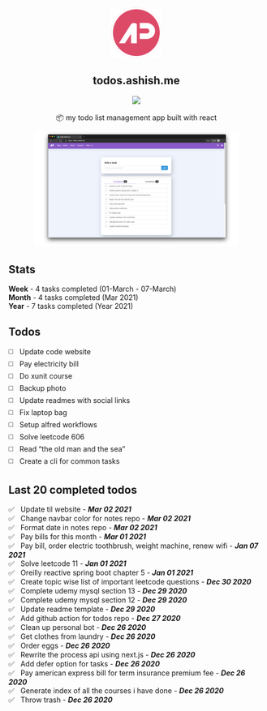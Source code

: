<p align="center">
  <img src="https://raw.githubusercontent.com/ashishdotme/assets/master/logo.png" alt="drawing" width="100"/>
</p>

<h2 align="center">todos.ashish.me</h2>

<p align="center">
<a href="https://img.shields.io/github/last-commit/ashishdotme/todos.ashish.me?style=for-the-badge"><img src="https://img.shields.io/github/last-commit/ashishdotme/todos.ashish.me?style=for-the-badge"></a>
</p>

<p align="center">📦 my todo list management app built with react </p>

<div style='margin:0 auto;width:80%;'>
  <img src="./assets/todos.png" alt="drawing"/>
</div>

## Stats

<!-- week starts --><b>Week</b> - 4 tasks completed (01-March - 07-March)<br><!-- week ends -->
<!-- month starts --><b>Month</b> - 4 tasks completed (Mar 2021)<br><!-- month ends -->
<!-- year starts --><b>Year</b> - 7 tasks completed (Year 2021)<!-- year ends -->

## Todos

<!-- todos starts -->
◻️  &nbsp; Update code website<br>◻️  &nbsp; Pay electricity bill<br>◻️  &nbsp; Do xunit course<br>◻️  &nbsp; Backup photo<br>◻️  &nbsp; Update readmes with social links<br>◻️  &nbsp; Fix laptop bag<br>◻️  &nbsp; Setup alfred workflows<br>◻️  &nbsp; Solve leetcode 606<br>◻️  &nbsp; Read “the old man and the sea”<br>◻️  &nbsp; Create a cli for common tasks
<!-- todos ends -->

## Last 20 completed todos

<!-- completed starts -->
✅  &nbsp; Update til website - **_Mar 02 2021_**<br>✅  &nbsp; Change navbar color for notes repo - **_Mar 02 2021_**<br>✅  &nbsp; Format date in notes repo - **_Mar 02 2021_**<br>✅  &nbsp; Pay bills for this month - **_Mar 01 2021_**<br>✅  &nbsp; Pay bill, order electric toothbrush, weight machine, renew wifi - **_Jan 07 2021_**<br>✅  &nbsp; Solve leetcode 11 - **_Jan 01 2021_**<br>✅  &nbsp; Oreilly reactive spring boot chapter 5 - **_Jan 01 2021_**<br>✅  &nbsp; Create topic wise list of important leetcode questions - **_Dec 30 2020_**<br>✅  &nbsp; Complete udemy mysql section 13 - **_Dec 29 2020_**<br>✅  &nbsp; Complete udemy mysql section 12 - **_Dec 29 2020_**<br>✅  &nbsp; Update readme template - **_Dec 29 2020_**<br>✅  &nbsp; Add github action for todos repo - **_Dec 27 2020_**<br>✅  &nbsp; Clean up personal bot - **_Dec 26 2020_**<br>✅  &nbsp; Get clothes from laundry - **_Dec 26 2020_**<br>✅  &nbsp; Order eggs - **_Dec 26 2020_**<br>✅  &nbsp; Rewrite the process api using next.js - **_Dec 26 2020_**<br>✅  &nbsp; Add defer option for tasks - **_Dec 26 2020_**<br>✅  &nbsp; Pay american express bill for term insurance premium fee - **_Dec 26 2020_**<br>✅  &nbsp; Generate index of all the courses i have done - **_Dec 26 2020_**<br>✅  &nbsp; Throw trash - **_Dec 26 2020_**
<!-- completed ends -->
